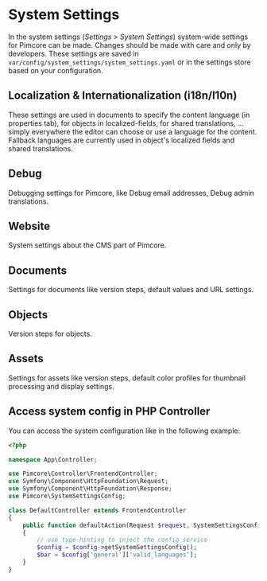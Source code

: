 # System Settings

In the system settings (*Settings* > *System Settings*) system-wide settings for Pimcore can be made. Changes should 
be made with care and only by developers. 
These settings are saved in `var/config/system_settings/system_settings.yaml` or in the settings store based on your configuration.

## Localization & Internationalization (i18n/l10n) 
These settings are used in documents to specify the content language (in properties tab), for objects in localized-fields, 
for shared translations, ... simply everywhere the editor can choose or use a language for the content.
Fallback languages are currently used in object's localized fields and shared translations.

## Debug
Debugging settings for Pimcore, like Debug email addresses, Debug admin translations.

## Website
System settings about the CMS part of Pimcore.

## Documents
Settings for documents like version steps, default values and URL settings. 

## Objects
Version steps for objects. 

## Assets 
Settings for assets like version steps, default color profiles for thumbnail processing and display settings.

## Access system config in PHP Controller
 You can access the system configuration like in the following example:

```php 
<?php

namespace App\Controller;

use Pimcore\Controller\FrontendController;
use Symfony\Component\HttpFoundation\Request;
use Symfony\Component\HttpFoundation\Response;
use Pimcore\SystemSettingsConfig;

class DefaultController extends FrontendController
{
    public function defaultAction(Request $request, SystemSettingsConfig $config): Response
    {
        // use type-hinting to inject the config service
        $config = $config->getSystemSettingsConfig();
        $bar = $config['general']['valid_languages'];
    }
}
```
